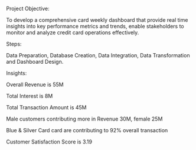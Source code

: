 Project Objective:

To develop a comprehensive card weekly dashboard that provide real time insights into key performance metrics and trends, enable stakeholders to monitor and analyze credit card operations effectively.

Steps:

Data Preparation, Database Creation, Data Integration, Data Transformation and Dashboard Design.

Insights:

Overall Revenue is 55M

Total Interest is 8M

Total Transaction Amount is 45M

Male customers contributing more in Revenue 30M, female 25M

Blue & Silver Card card are contributing to 92% overall transaction

Customer Satisfaction Score is 3.19
